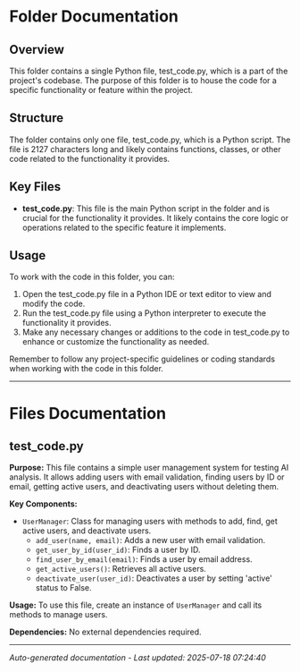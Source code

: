 # Folder Documentation

## Overview
This folder contains a single Python file, test_code.py, which is a part of the project's codebase. The purpose of this folder is to house the code for a specific functionality or feature within the project.

## Structure
The folder contains only one file, test_code.py, which is a Python script. The file is 2127 characters long and likely contains functions, classes, or other code related to the functionality it provides.

## Key Files
- **test_code.py**: This file is the main Python script in the folder and is crucial for the functionality it provides. It likely contains the core logic or operations related to the specific feature it implements.

## Usage
To work with the code in this folder, you can:
1. Open the test_code.py file in a Python IDE or text editor to view and modify the code.
2. Run the test_code.py file using a Python interpreter to execute the functionality it provides.
3. Make any necessary changes or additions to the code in test_code.py to enhance or customize the functionality as needed.

Remember to follow any project-specific guidelines or coding standards when working with the code in this folder.

---

# Files Documentation

## test_code.py

**Purpose:** This file contains a simple user management system for testing AI analysis. It allows adding users with email validation, finding users by ID or email, getting active users, and deactivating users without deleting them.

**Key Components:**
- `UserManager`: Class for managing users with methods to add, find, get active users, and deactivate users.
  - `add_user(name, email)`: Adds a new user with email validation.
  - `get_user_by_id(user_id)`: Finds a user by ID.
  - `find_user_by_email(email)`: Finds a user by email address.
  - `get_active_users()`: Retrieves all active users.
  - `deactivate_user(user_id)`: Deactivates a user by setting 'active' status to False.

**Usage:** To use this file, create an instance of `UserManager` and call its methods to manage users.

**Dependencies:** No external dependencies required.

---
*Auto-generated documentation - Last updated: 2025-07-18 07:24:40*
